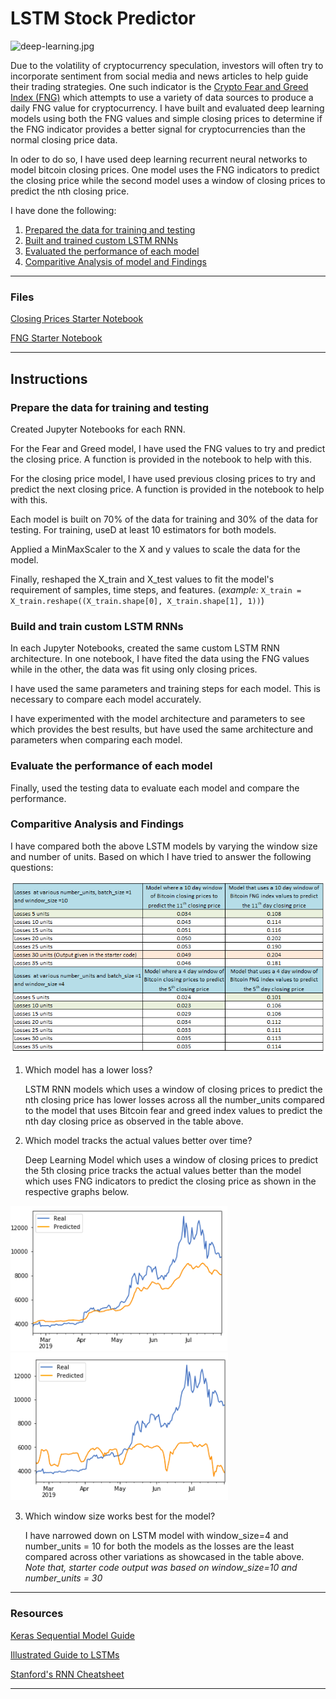 # LSTM Stock Predictor

![deep-learning.jpg](Images/deep-learning.jpg)

Due to the volatility of cryptocurrency speculation, investors will often try to incorporate sentiment from social media and news articles to help guide their trading strategies. One such indicator is the [Crypto Fear and Greed Index (FNG)](https://alternative.me/crypto/fear-and-greed-index/) which attempts to use a variety of data sources to produce a daily FNG value for cryptocurrency. I have built and evaluated deep learning models using both the FNG values and simple closing prices to determine if the FNG indicator provides a better signal for cryptocurrencies than the normal closing price data.

In oder to do so, I have used deep learning recurrent neural networks to model bitcoin closing prices. One model uses the FNG indicators to predict the closing price while the second model uses a window of closing prices to predict the nth closing price.

I have done the following:

1. [Prepared the data for training and testing](#prepare-the-data-for-training-and-testing)
2. [Built and trained custom LSTM RNNs](#build-and-train-custom-lstm-rnns)
3. [Evaluated the performance of each model](#evaluate-the-performance-of-each-model)
4. [Comparitive Analysis of model and Findings](#comparitive-analysis-and-Findings)
- - -

### Files

[Closing Prices Starter Notebook](Starter_Code/lstm_stock_predictor_closing.ipynb)

[FNG Starter Notebook](Starter_Code/lstm_stock_predictor_fng.ipynb)

- - -

## Instructions

### Prepare the data for training and testing

Created Jupyter Notebooks for each RNN. 

For the Fear and Greed model, I have used the FNG values to try and predict the closing price. A function is provided in the notebook to help with this.

For the closing price model, I have used previous closing prices to try and predict the next closing price. A function is provided in the notebook to help with this.

Each model is built on 70% of the data for training and 30% of the data for testing. For training, useD at least 10 estimators for both models.

Applied a MinMaxScaler to the X and y values to scale the data for the model.

Finally, reshaped the X_train and X_test values to fit the model's requirement of samples, time steps, and features. (*example:* `X_train = X_train.reshape((X_train.shape[0], X_train.shape[1], 1))`)

### Build and train custom LSTM RNNs

In each Jupyter Notebooks, created the same custom LSTM RNN architecture. In one notebook, I have fited the data using the FNG values while in the other, the data was fit using only closing prices.

I have used the same parameters and training steps for each model. This is necessary to compare each model accurately.

I have experimented with the model architecture and parameters to see which provides the best results, but have used the same architecture and parameters when comparing each model.


### Evaluate the performance of each model

Finally, used the testing data to evaluate each model and compare the performance.

### Comparitive Analysis and Findings

I have compared both the above LSTM models by varying the window size and number of units. Based on which I have tried to answer the following questions:

![Comparitive Analysis](Images/Comparitive_Analysis.png)

1. Which model has a lower loss?

    LSTM RNN models which uses a window of closing prices to predict the nth closing price has lower losses across all the number_units compared to the model that uses Bitcoin fear and greed index values to predict the nth day closing price as observed in the table above. 

2. Which model tracks the actual values better over time?

    Deep Learning Model which uses a window of closing prices to predict the 5th closing price tracks the actual values better than the model which uses FNG indicators to predict the closing price as shown in the respective graphs below.

![LSTM Model with Closing Prices](Images/Plot_CP_4_10.png) ![LSTM Model with FNG](Images/Plot_FNG_4_10.png)


3. Which window size works best for the model? 

    I have narrowed down on LSTM model with window_size=4 and number_units = 10 for both the models as the losses are the least compared across other variations as showcased in the table above. <i> Note that, starter code output was based on window_size=10 and number_units = 30 </i>

- - -

### Resources

[Keras Sequential Model Guide](https://keras.io/getting-started/sequential-model-guide/)

[Illustrated Guide to LSTMs](https://towardsdatascience.com/illustrated-guide-to-lstms-and-gru-s-a-step-by-step-explanation-44e9eb85bf21)

[Stanford's RNN Cheatsheet](https://stanford.edu/~shervine/teaching/cs-230/cheatsheet-recurrent-neural-networks)

- - -